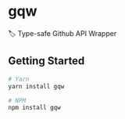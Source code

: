 # gqw
🏷️ Type-safe Github API Wrapper

## Getting Started
```bash
# Yarn
yarn install gqw

# NPM
npm install gqw
```
